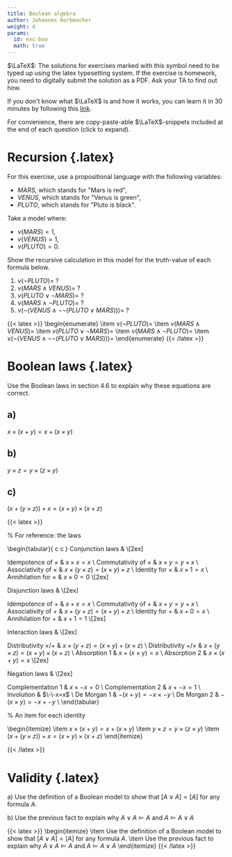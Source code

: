 ```yaml
---
title: Boolean algebra
author: Johannes Korbmacher
weight: 4
params: 
  id: exc-boo
  math: true
---
```


$\LaTeX$: The solutions for exercises marked with this symbol need to be typed
up using the latex typesetting system. If the exercise is homework, you need to
digitally submit the solution as a PDF. Ask your TA to find out how.

If you don't know what $\LaTeX$ is and how it works, you can learn it in 30
minutes by following this
[link](https://www.overleaf.com/learn/latex/Learn_LaTeX_in_30_minutes).

For convenience, there are copy-paste-able $\LaTeX$-snippets included at the end
of each question (click to expand).

# Recursion {.latex}

For this exercise, use a propositional language with the following variables:

+ $MARS$, which stands for "Mars is red",
+ $VENUS$, which stands for "Venus is green",
+ $PLUTO$, which stands for "Pluto is black".

Take a model where:

+ $\nu(MARS)=1$,
+ $\nu(VENUS)=1$,
+ $\nu(PLUTO)=0$. 

Show the recursive calculation in this model for the truth-value of each formula below.

1. $\nu(\neg PLUTO)=$ ?
2. $\nu(MARS\land VENUS)=$ ?
3. $\nu(PLUTO\lor\neg MARS)=$ ?
4. $\nu(MARS\land\neg PLUTO)=$ ?
5. $\nu(\neg(VENUS\land\neg\neg (PLUTO\lor MARS)))=$ ?

{{< latex >}}
\begin{enumerate}
  \item  $\nu(\neg PLUTO)=$ 
  \item  $\nu(MARS\land VENUS)=$ 
  \item  $\nu(PLUTO\lor\neg MARS)=$ 
  \item  $\nu(MARS\land\neg PLUTO)=$ 
  \item  $\nu(\neg(VENUS\land\neg\neg (PLUTO\lor MARS)))=$ 
\end{enumerate}
{{< /latex >}}

# Boolean laws {.latex}

Use the Boolean laws in section 4.6 to explain why these equations are correct.

## a) 

$x\times (x+y) =  x+(x\times y)$

## b) 

$y\times z = y\times (z\times y)$

## c) 

$(x + (y\times z))+x=(x+y)\times(x+z)$

{{< latex >}}

% For reference: the laws

\begin{tabular}{ c c }
  Conjunction laws          &                                          \\[2ex]
  
  Idempotence of $\times$   & $x\times x=x$                            \\
  Commutativity of $\times$ & $x\times y=y\times x$                    \\
  Associativity of $\times$ & $x\times(y\times z)=(x\times y)\times z$ \\
  Identity for $\times$     & $x\times 1=x$                            \\
  Annihilation for $\times$ & $x\times 0=0$                            \\[2ex]
  
  Disjunction laws          &                                          \\[2ex]
  
  Idempotence of $+$        & $x+x=x$                                  \\
  Commutativity of $+$      & $x+y=y+x$                                \\
  Associativity of $+$      & $x+(y+z)=(x+y)+z$                        \\
  Identity for $+$          & $x+0=x$                                  \\
  Annihilation for $+$      & $x+ 1=1$                                 \\[2ex]
  
  Interaction laws          &                                          \\[2ex]
  
  Distributivity $\times$/$+$ & $x\times(y+z)=(x\times y)+(x\times z)$ \\
  Distributivity $+$/$\times$ & $x+(y\times z)=(x+y)\times(x+ z)$      \\
  Absorption 1                & $x+(x\times y)=x$                      \\
  Absorption 2                & $x\times(x+ y)=x$                      \\[2ex]
  
  Negation laws               &                                        \\[2ex]
  
  Complementation 1           & $x\times -x=0$                         \\
  Complementation 2           & $x+ -x=1$                              \\
  Involution                  & $\-\-x=x$                              \\
  De Morgan 1                 & $-(x+y)=-x\times -y$                   \\
  De Morgan 2                 & $-(x\times y)=-x+-y$                   \\
\end{tabular}

% An item for each identity

\begin{itemize}
  \item  $x\times (x+y) =  x+(x\times y)$
  \item  $y\times z = y\times (z\times y)$
  \item  $(x+(y\times z))+x = (x+y)\times(x+z)$
\end{itemize}

{{< /latex >}}

# Validity {.latex}

a) Use the definition of a Boolean model to show that $[A\lor A]=[A]$ for any formula $A$. 

b) Use the previous fact to explain why $A\lor A\vDash A$ and $A\vDash A\lor A$

{{< latex >}}
\begin{itemize}
  \item Use the definition of a Boolean model to show that $[A\lor A]=[A]$ for any formula $A$. 
  \item Use the previous fact to explain why $A\lor A\vDash A$ and $A\vDash A\lor A$
\end{itemize}
{{< /latex >}}
